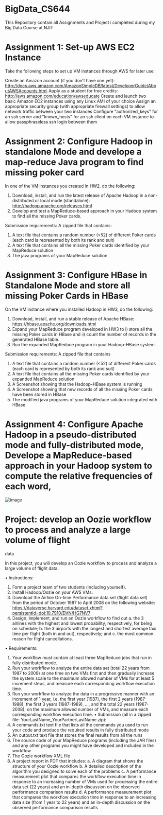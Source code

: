 # BigData_CS644
This Repository contain all Assignments and Project i completed during my Big Data Course at NJIT

# Assignment 1: Set-up AWS EC2 Instance

Take the following steps to set up VM instances through AWS for later use:

Create an Amazon account (if you don't have one yet): http://docs.aws.amazon.com/AmazonSimpleDB/latest/DeveloperGuide/AboutAWSAccounts.html
Apply as a student for free credits: http://aws.amazon.com/education/awseducate
Create and launch two basic Amazon EC2 instances using any Linux AMI of your choice
Assign an appropriate security group (with appropriate firewall settings) to allow network traffic between your two instances
Configure "authorized_keys" for an ssh server and "known_hosts" for an ssh client on each VM instance to allow passphraseless ssh login between them

# Assignment 2: Configure Hadoop in standalone Mode and develope a map-reduce Java program to find missing poker card

In one of the VM instances you created in HW2, do the following:

1. Download, install, and run the latest release of Apache Hadoop in a non-distributed or local mode (standalone): http://hadoop.apache.org/releases.html
2. Develop and test a MapReduce-based approach in your Hadoop system to find all the missing Poker cards.

Submission requirements: A zipped file that contains:

1. A text file that contains a random number (<52) of different Poker cards (each card is represented by both its rank and suit)
2. A text file that contains all the missing Poker cards identified by your MapReduce solution
3. The java programs of your MapReduce solution


# Assignment 3: Configure HBase in Standalone Mode and store all missing Poker Cards in HBase

On the VM instance where you installed Hadoop in HW3, do the following:

1. Download, install, and run a stable release of Apache HBase: https://hbase.apache.org/downloads.html
2. Expand your MapReduce program developed in HW3 to i) store all the missing Poker cards in HBase and ii) count the number of records in the generated HBase table.
3. Run the expanded MapReduce program in your Hadoop-HBase system.

Submission requirements: A zipped file that contains

1. A text file that contains a random number (<52) of different Poker cards (each card is represented by both its rank and suit)
2. A text file that contains all the missing Poker cards identified by your expanded MapReduce solution
3. A Screenshot showing that the Hadoop-HBase system is running
4. A Screenshot showing that new records of all the missing Poker cards have been stored in HBase
5. The modified java programs of your MapReduce solution integrated with HBase

# Assignment 4: Configure Apache Hadoop in a pseudo-distributed mode and fully-distributed mode, Develope a MapReduce-based approach in your Hadoop system to compute the relative frequencies of each word, 

![image](https://user-images.githubusercontent.com/57008351/112390859-51978180-8ccd-11eb-8a00-8d6189d418bf.png)

# Project: develop an Oozie workflow to process and analyze a large volume of flight
data

In this project, you will develop an Oozie workflow to process and analyze a large volume of flight
data.

• Instructions:
1. Form a project team of two students (including yourself).
2. Install Hadoop/Oozie on your AWS VMs.
3. Download the Airline On-time Performance data set (flight data set) from the period of
   October 1987 to April 2008 on the following website:
   https://dataverse.harvard.edu/dataset.xhtml?persistentId=doi:10.7910/DVN/HG7NV7
4. Design, implement, and run an Oozie workflow to find out
  a. the 3 airlines with the highest and lowest probability, respectively, for being on
     schedule;
  b. the 3 airports with the longest and shortest average taxi time per flight (both in and
     out), respectively; and
  c. the most common reason for flight cancellations.

• Requirements:
1. Your workflow must contain at least three MapReduce jobs that run in fully distributed
mode.
2. Run your workflow to analyze the entire data set (total 22 years from 1987 to 2008) at one
time on two VMs first and then gradually increase the system scale to the maximum allowed
number of VMs for at least 5 increment steps, and measure each corresponding workflow
execution time.
3. Run your workflow to analyze the data in a progressive manner with an increment of 1 year,
i.e. the first year (1987), the first 2 years (1987-1988), the first 3 years (1987-1989), …, and
the total 22 years (1987-2008), on the maximum allowed number of VMs, and measure each
corresponding workflow execution time.
• Submission (all in a zipped file: YourLastName_YourPartnerLastName.zip):
1. A commands.txt text file that lists all the commands you used to run your code and produce
the required results in fully distributed mode
2. An output.txt text file that stores the final results from all the runs
3. The source code of your MapReduce programs (including the JAR files) and any other
programs you might have developed and included in the workflow
4. The Oozie workflow XML file
5. A project report in PDF that includes:
a. A diagram that shows the structure of your Oozie workflow
b. A detailed description of the algorithm you designed to solve each of the problems
c. A performance measurement plot that compares the workflow execution time in
response to an increasing number of VMs used for processing the entire data set (22
years) and an in-depth discussion on the observed performance comparison results
d. A performance measurement plot that compares the workflow execution time in
response to an increasing data size (from 1 year to 22 years) and an in-depth
discussion on the observed performance comparison results

